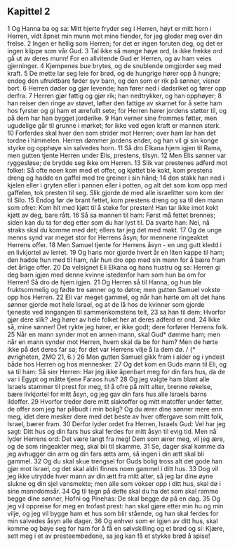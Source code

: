 ## Kapittel 2

1 Og Hanna ba og sa: Mitt hjerte fryder seg i Herren, høyt er mitt horn i Herren, vidt åpnet min munn mot mine fiender, for jeg gleder meg over din frelse.
2 Ingen er hellig som Herren; for det er ingen foruten deg, og det er ingen klippe som vår Gud.
3 Tal ikke så mange høye ord, la ikke frekke ord gå ut av deres munn! For en allvitende Gud er Herren, og av ham veies gjerninger.
4 Kjempenes bue brytes, og de snublende omgjorder seg med kraft.
5 De mette lar seg leie for brød, og de hungrige hører opp å hungre; endog den ufruktbare føder syv barn, og den som er rik på sønner, visner bort.
6 Herren døder og gjør levende; han fører ned i dødsriket og fører opp derfra.
7 Herren gjør fattig og gjør rik; han nedtrykker, og han opphøyer;
8 han reiser den ringe av støvet, løfter den fattige av skarnet for å sette ham hos fyrster og gi ham et ærefullt sete; for Herren hører jordens støtter til, og på dem har han bygget jorderike.
9 Han verner sine frommes føtter, men ugudelige går til grunne i mørket; for ikke ved egen kraft er mannen sterk.
10 Forferdes skal hver den som strider mot Herren; over ham lar han det tordne i himmelen. Herren dømmer jordens ender, og han vil gi sin konge styrke og opphøye sin salvedes horn.
11 Så dro Elkana hjem igjen til Rama, men gutten tjente Herren under Elis, prestens, tilsyn.
12 Men Elis sønner var ryggesløse; de brydde seg ikke om Herren.
13 Slik var prestenes adferd mot folket: Så ofte noen kom med et offer, og kjøttet ble kokt, kom prestens dreng og hadde en gaffel med tre greiner i sin hånd;
14 den stakk han ned i kjelen eller i gryten eller i pannen eller i potten, og alt det som kom opp med gaffelen, tok presten til seg. Slik gjorde de med alle israelitter som kom der til Silo.
15 Endog før de brant fettet, kom prestens dreng og sa til den mann som ofret: Kom hit med kjøtt til å steke for presten! Han tar ikke imot kokt kjøtt av deg, bare rått.
16 Så sa mannen til ham: Først må fettet brennes; siden kan du ta for deg etter som du har lyst til. Da svarte han: Nei, nå straks skal du komme med det; ellers tar jeg det med makt.
17 Og de unge menns synd var meget stor for Herrens åsyn; for mennene ringeaktet Herrens offer.
18 Men Samuel tjente for Herrens åsyn - en ung gutt kledd i en livkjortel av lerret.
19 Og hans mor gjorde hvert år en liten kappe til ham; den hadde hun med til ham, når hun dro opp med sin mann for å bære fram det årlige offer.
20 Da velsignet Eli Elkana og hans hustru og sa: Herren gi deg barn igjen med denne kvinne istedenfor ham som hun ba om for Herren! Så dro de hjem igjen.
21 Og Herren så til Hanna, og hun ble fruktsommelig og fødte tre sønner og to døtre; men gutten Samuel vokste opp hos Herren.
22 Eli var meget gammel, og når han hørte om alt det hans sønner gjorde mot hele Israel, og at de lå hos de kvinner som gjorde tjeneste ved inngangen til sammenkomstens telt,
23 sa han til dem: Hvorfor gjør dere slik? Jeg hører av hele folket her at deres adferd er ond.
24 Ikke så, mine sønner! Det rykte jeg hører, er ikke godt; dere forfører Herrens folk.
25 Når en mann synder mot en annen mann, skal Gud* dømme ham; men når en mann synder mot Herren, hvem skal da be for ham? Men de hørte ikke på det deres far sa; for det var Herrens vilje å la dem dø. / {* øvrigheten, 2MO 21, 6.}
26 Men gutten Samuel gikk fram i alder og i yndest både hos Herren og hos mennesker.
27 Og det kom en Guds mann til Eli, og sa til ham: Så sier Herren: Har jeg ikke åpenbart meg for din fars hus, da de var i Egypt og måtte tjene Faraos hus?
28 Og jeg valgte ham blant alle Israels stammer til prest for meg, til å ofre på mitt alter, brenne røkelse, bære livkjortel for mitt åsyn, og jeg gav din fars hus alle Israels barns ildoffer.
29 Hvorfor treder dere mitt slaktoffer og mitt matoffer under føtter, de offer som jeg har påbudt i min bolig? Og du ærer dine sønner mere enn meg, idet dere mesker dere med det beste av hver offergave som mitt folk, Israel, bærer fram.
30 Derfor lyder ordet fra Herren, Israels Gud: Vel har jeg sagt: Ditt hus og din fars hus skal ferdes for mitt åsyn til evig tid. Men nå lyder Herrens ord: Det være langt fra meg! Dem som ærer meg, vil jeg ære, og de som ringeakter meg, skal bli til skamme.
31 Se, dager skal komme da jeg avhugger din arm og din fars ætts arm, så ingen i din ætt skal bli gammel.
32 Og du skal skue trengsel for Guds bolig tross alt det gode han gjør mot Israel, og det skal aldri finnes noen gammel i ditt hus.
33 Dog vil jeg ikke utrydde hver mann av din ætt fra mitt alter, så jeg lar dine øyne slukne og din sjel vansmekte; men alle som vokser opp i ditt hus, skal dø i sine manndomsår.
34 Og til tegn på dette skal du ha det som skal ramme begge dine sønner, Hofni og Pinehas: De skal begge dø på en dag.
35 Og jeg vil oppreise for meg en trofast prest: han skal gjøre etter min hu og min vilje, og jeg vil bygge ham et hus som blir stående, og han skal ferdes for min salvedes åsyn alle dager.
36 Og enhver som er igjen av ditt hus, skal komme og bøye seg for ham for å få en sølvskilling og et brød og si: Kjære, sett meg i et av presteembedene, sa jeg kan få et stykke brød å spise!
